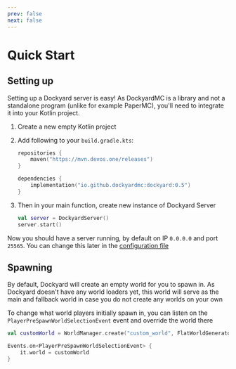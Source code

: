 ```yaml
---
prev: false
next: false
---
```


# Quick Start

## Setting up

Setting up a Dockyard server is easy! As DockyardMC is a library and not a standalone program (unlike for example PaperMC), you'll need to integrate it into your Kotlin project.

1. Create a new empty Kotlin project
2. Add following to your `build.gradle.kts`:

    ```kotlin
    repositories {
        maven("https://mvn.devos.one/releases")
    }
    
    dependencies {
        implementation("io.github.dockyardmc:dockyard:0.5")
    }
    
    ```
3. Then in your main function, create new instance of Dockyard Server
    ```kotlin
    val server = DockyardServer()
    server.start()
    ```

Now you should have a server running, by default on IP `0.0.0.0` and port `25565`. You can change this later in the [configuration file](configuration-file)

## Spawning

By default, Dockyard will create an empty world for you to spawn in. As Dockyard doesn't have any world loaders yet, this world will serve as the main and fallback world in case you do not create any worlds on your own

To change what world players initially spawn in, you can listen on the `PlayerPreSpawnWorldSelectionEvent` event and override the world there

```kotlin
val customWorld = WorldManager.create("custom_world", FlatWorldGenerator(), DimensionTypes.OVERWORLD)

Events.on<PlayerPreSpawnWorldSelectionEvent> {
    it.world = customWorld
}
```
